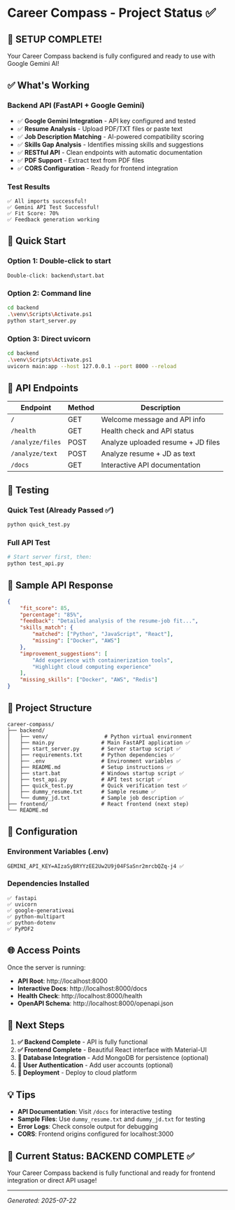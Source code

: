 # Career Compass - Project Status ✅

## 🎉 SETUP COMPLETE!

Your Career Compass backend is fully configured and ready to use with Google Gemini AI!

## ✅ What's Working

### Backend API (FastAPI + Google Gemini)
- ✅ **Google Gemini Integration** - API key configured and tested
- ✅ **Resume Analysis** - Upload PDF/TXT files or paste text
- ✅ **Job Description Matching** - AI-powered compatibility scoring  
- ✅ **Skills Gap Analysis** - Identifies missing skills and suggestions
- ✅ **RESTful API** - Clean endpoints with automatic documentation
- ✅ **PDF Support** - Extract text from PDF files
- ✅ **CORS Configuration** - Ready for frontend integration

### Test Results
```
✅ All imports successful!
✅ Gemini API Test Successful!
✅ Fit Score: 70%
✅ Feedback generation working
```

## 🚀 Quick Start

### Option 1: Double-click to start
```
Double-click: backend\start.bat
```

### Option 2: Command line
```bash
cd backend
.\venv\Scripts\Activate.ps1
python start_server.py
```

### Option 3: Direct uvicorn
```bash
cd backend
.\venv\Scripts\Activate.ps1
uvicorn main:app --host 127.0.0.1 --port 8000 --reload
```

## 📡 API Endpoints

| Endpoint | Method | Description |
|----------|--------|-------------|
| `/` | GET | Welcome message and API info |
| `/health` | GET | Health check and API status |
| `/analyze/files` | POST | Analyze uploaded resume + JD files |
| `/analyze/text` | POST | Analyze resume + JD as text |
| `/docs` | GET | Interactive API documentation |

## 🧪 Testing

### Quick Test (Already Passed ✅)
```bash
python quick_test.py
```

### Full API Test
```bash
# Start server first, then:
python test_api.py
```

## 📝 Sample API Response

```json
{
    "fit_score": 85,
    "percentage": "85%",
    "feedback": "Detailed analysis of the resume-job fit...",
    "skills_match": {
        "matched": ["Python", "JavaScript", "React"],
        "missing": ["Docker", "AWS"]
    },
    "improvement_suggestions": [
        "Add experience with containerization tools",
        "Highlight cloud computing experience"
    ],
    "missing_skills": ["Docker", "AWS", "Redis"]
}
```

## 📁 Project Structure

```
career-compass/
├── backend/
│   ├── venv/                  # Python virtual environment
│   ├── main.py               # Main FastAPI application ✅
│   ├── start_server.py       # Server startup script ✅
│   ├── requirements.txt      # Python dependencies ✅
│   ├── .env                  # Environment variables ✅
│   ├── README.md             # Setup instructions ✅
│   ├── start.bat             # Windows startup script ✅
│   ├── test_api.py           # API test script ✅
│   ├── quick_test.py         # Quick verification test ✅
│   ├── dummy_resume.txt      # Sample resume ✅
│   └── dummy_jd.txt          # Sample job description ✅
├── frontend/                 # React frontend (next step)
└── README.md
```

## 🔧 Configuration

### Environment Variables (.env)
```
GEMINI_API_KEY=AIzaSyBRYYzEE2Uw2U9j04FSaSnr2mrcbQZq-j4 ✅
```

### Dependencies Installed
```
✅ fastapi
✅ uvicorn  
✅ google-generativeai
✅ python-multipart
✅ python-dotenv
✅ PyPDF2
```

## 🌐 Access Points

Once the server is running:

- **API Root**: http://localhost:8000
- **Interactive Docs**: http://localhost:8000/docs  
- **Health Check**: http://localhost:8000/health
- **OpenAPI Schema**: http://localhost:8000/openapi.json

## 🔄 Next Steps

1. **✅ Backend Complete** - API is fully functional
2. **✅ Frontend Complete** - Beautiful React interface with Material-UI
3. **🔲 Database Integration** - Add MongoDB for persistence (optional)
4. **🔲 User Authentication** - Add user accounts (optional)
5. **🔲 Deployment** - Deploy to cloud platform

## 💡 Tips

- **API Documentation**: Visit `/docs` for interactive testing
- **Sample Files**: Use `dummy_resume.txt` and `dummy_jd.txt` for testing
- **Error Logs**: Check console output for debugging
- **CORS**: Frontend origins configured for localhost:3000

## 🎯 Current Status: BACKEND COMPLETE ✅

Your Career Compass backend is fully functional and ready for frontend integration or direct API usage!

---

*Generated: 2025-07-22*
